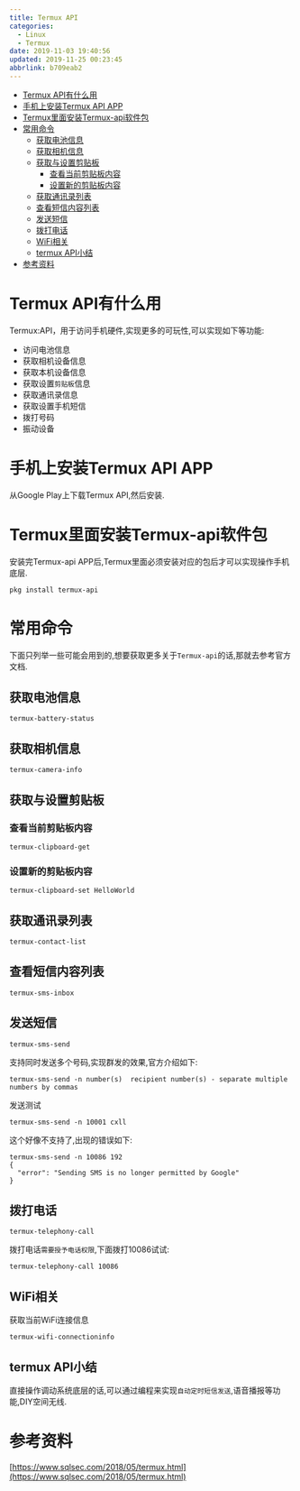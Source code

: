```yaml
---
title: Termux API
categories: 
  - Linux
  - Termux
date: 2019-11-03 19:40:56
updated: 2019-11-25 00:23:45
abbrlink: b709eab2
---
```

<div id='my_toc'>

- [Termux API有什么用](/blog/b709eab2/#Termux-API有什么用)
- [手机上安装Termux API APP](/blog/b709eab2/#手机上安装Termux-API-APP)
- [Termux里面安装Termux-api软件包](/blog/b709eab2/#Termux里面安装Termux-api软件包)
- [常用命令](/blog/b709eab2/#常用命令)
    - [获取电池信息](/blog/b709eab2/#获取电池信息)
    - [获取相机信息](/blog/b709eab2/#获取相机信息)
    - [获取与设置剪贴板](/blog/b709eab2/#获取与设置剪贴板)
        - [查看当前剪贴板内容](/blog/b709eab2/#查看当前剪贴板内容)
        - [设置新的剪贴板内容](/blog/b709eab2/#设置新的剪贴板内容)
    - [获取通讯录列表](/blog/b709eab2/#获取通讯录列表)
    - [查看短信内容列表](/blog/b709eab2/#查看短信内容列表)
    - [发送短信](/blog/b709eab2/#发送短信)
    - [拨打电话](/blog/b709eab2/#拨打电话)
    - [WiFi相关](/blog/b709eab2/#WiFi相关)
    - [termux API小结](/blog/b709eab2/#termux-API小结)
- [参考资料](/blog/b709eab2/#参考资料)

</div>
<!--more-->
<script>if (navigator.platform.search('arm')==-1){document.getElementById('my_toc').style.display = 'none';}</script>

<!--end-->
# Termux API有什么用 #
Termux:API，用于访问手机硬件,实现更多的可玩性,可以实现如下等功能:
- 访问电池信息
- 获取相机设备信息
- 获取本机设备信息
- 获取设置`剪贴板`信息
- 获取通讯录信息
- 获取设置手机短信
- 拨打号码
- 振动设备

# 手机上安装Termux API APP #
从Google Play上下载Termux API,然后安装.
# Termux里面安装Termux-api软件包 #
安装完Termux-api APP后,Termux里面必须安装对应的包后才可以实现操作手机底层. 
```shell
pkg install termux-api
```
# 常用命令 #
下面只列举一些可能会用到的,想要获取更多关于`Termux-api`的话,那就去参考官方文档.
## 获取电池信息 ##
```shell
termux-battery-status
```
## 获取相机信息 ##
```shell
termux-camera-info
```
## 获取与设置剪贴板 ##
### 查看当前剪贴板内容 ###
```shell
termux-clipboard-get
```
### 设置新的剪贴板内容 ###
```shell
termux-clipboard-set HelloWorld
```
## 获取通讯录列表 ##
```shell
termux-contact-list
```
## 查看短信内容列表 ##
```shell
termux-sms-inbox
```
## 发送短信 ##
```shell
termux-sms-send
```
支持同时发送多个号码,实现群发的效果,官方介绍如下:
```shell
termux-sms-send -n number(s)  recipient number(s) - separate multiple numbers by commas
```
发送测试
```shell
termux-sms-send -n 10001 cxll
```
这个好像不支持了,出现的错误如下:
```shell
termux-sms-send -n 10086 192
{
  "error": "Sending SMS is no longer permitted by Google"
}
```
## 拨打电话 ##
```shell
termux-telephony-call
```
拨打电话`需要授予电话权限`,下面拨打10086试试:
```shell
termux-telephony-call 10086
```
## WiFi相关 ##
获取当前WiFi连接信息
```shell
termux-wifi-connectioninfo
```
## termux API小结 ##
直接操作调动系统底层的话,可以通过编程来实现`自动定时短信发送`,语音播报等功能,DIY空间无线.

# 参考资料 #
[https://www.sqlsec.com/2018/05/termux.html](https://www.sqlsec.com/2018/05/termux.html)
